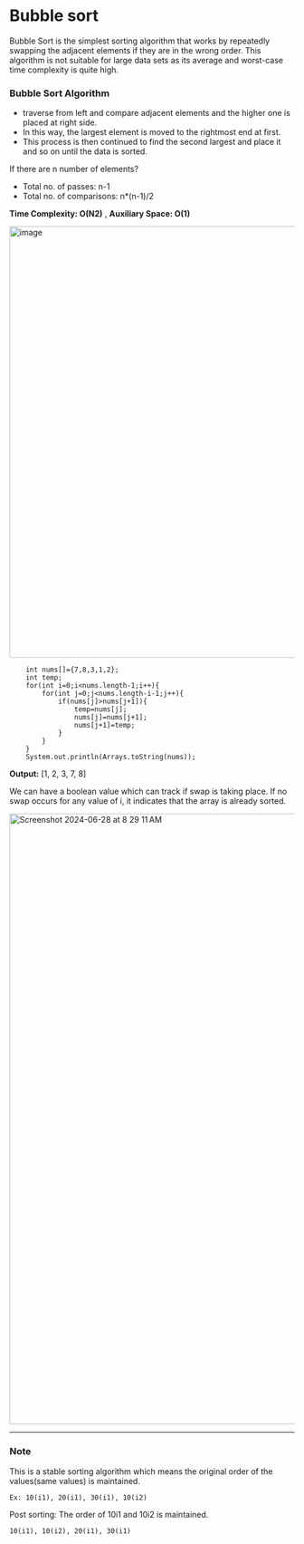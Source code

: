 # Bubble sort

Bubble Sort is the simplest sorting algorithm that works by repeatedly swapping the adjacent elements if they are in the wrong order. This algorithm is not suitable for large data sets as its average and worst-case time complexity is quite high.

### Bubble Sort Algorithm
  * traverse from left and compare adjacent elements and the higher one is placed at right side. 
  * In this way, the largest element is moved to the rightmost end at first. 
  * This process is then continued to find the second largest and place it and so on until the data is sorted.
    
  If there are n number of elements?
  
   * Total no. of passes: n-1
   * Total no. of comparisons: n*(n-1)/2

  **Time Complexity: O(N2)** , 
  **Auxiliary Space: O(1)**

  <img width="762" alt="image" src="https://github.com/Malobika8/GitDemo/assets/111234135/e4d78484-a687-49c2-96de-733ced095892">

        int nums[]={7,8,3,1,2};
        int temp;
        for(int i=0;i<nums.length-1;i++){
            for(int j=0;j<nums.length-i-1;j++){
                if(nums[j]>nums[j+1]){
                    temp=nums[j];
                    nums[j]=nums[j+1];
                    nums[j+1]=temp;
                }
            }
        }
        System.out.println(Arrays.toString(nums));

  **Output:** [1, 2, 3, 7, 8]

  We can have a boolean value which can track if swap is taking place. If no swap occurs for any value of i, it indicates that the array is 
  already sorted.

  <img width="1078" alt="Screenshot 2024-06-28 at 8 29 11 AM" src="https://github.com/Malobika8/All-In-One/assets/111234135/b19a908f-c8c5-4b38-a219-641f8bb66ab0">

  ---------------

  ### Note
  
  This is a stable sorting algorithm which means the original order of the values(same values) is maintained.

  ```
  Ex: 10(i1), 20(i1), 30(i1), 10(i2)
  ```

  Post sorting: The order of 10i1 and 10i2 is maintained.

  ```
  10(i1), 10(i2), 20(i1), 30(i1)
  ```

